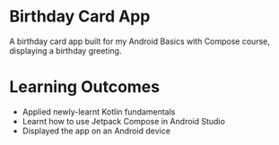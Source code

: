 # Birthday Card App

A birthday card app built for my Android Basics with Compose course, displaying a birthday greeting.

# Learning Outcomes

* Applied newly-learnt Kotlin fundamentals
* Learnt how to use Jetpack Compose in Android Studio
* Displayed the app on an Android device
